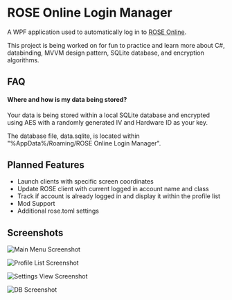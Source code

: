 
# ROSE Online Login Manager

A WPF application used to automatically log in to [ROSE Online].

This project is being worked on for fun to practice and learn more about C#, databinding, MVVM design pattern, SQLite database, and encryption algorithms.

[ROSE Online]: https://www.roseonlinegame.com/
## FAQ

#### Where and how is my data being stored?

Your data is being stored within a local SQLite database and encrypted using AES with a randomly generated IV and Hardware ID as your key.

The database file, data.sqlite, is located within "%AppData%/Roaming/ROSE Online Login Manager".


## Planned Features
- Launch clients with specific screen coordinates
- Update ROSE client with current logged in account name and class
- Track if account is already logged in and display it within the profile list
- Mod Support
- Additional rose.toml settings


## Screenshots

![Main Menu Screenshot](https://i.imgur.com/RRNh0fU.png)

![Profile List Screenshot](https://i.imgur.com/lHiB0RH.png)

![Settings View Screenshot](https://i.imgur.com/uFm6xzd.png)

![DB Screenshot](https://i.imgur.com/rGvelwA.png)


